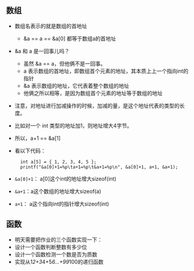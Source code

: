 ## 数组
* 数组名表示的就是数组的首地址
	* &a == a == &a[0]  都等于数组a的首地址
* &a 和 a 是一回事儿吗？
	* 虽然 &a == a，但他俩不是一回事。
	* a 表示数组的首地址，即数组首个元素的地址，其本质上上一个指向int的指针
	* &a 表示数组的地址，它代表着整个数组的地址
	* 他俩之所以相等，是因为数组首个元素的地址等于数组的地址
* 注意，对地址进行加减操作的时候，加减的量，是这个地址代表的类型的长度。
* 比如对一个 int 类型的地址加1，则地址增大4字节。
* 所以，a+1 == &a[1]
* 看以下代码：

		int a[5] = { 1, 2, 3, 4, 5 };
		printf("&a[0]+1=%p\ta+1=%p\t&a+1=%p\n", &a[0]+1, a+1, &a+1);
* `&a[0]+1`： a[0]这个int的地址增大sizeof(int)
* `&a+1`：a这个数组的地址增大sizeof(a)
* `a+1`： a这个指向int的指针增大sizeof(int)

## 函数
* 明天需要把作业的三个函数实现一下：
* 设计一个函数判断整数有多少位
* 设计一个函数检测一个数是否为质数
* 实现从1*2+3*4+5*6...+99*100的递归函数